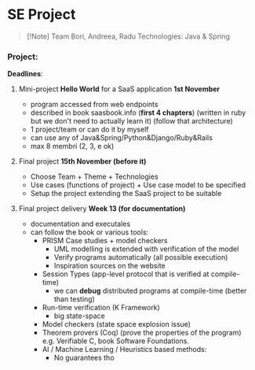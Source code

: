 # SE Project 

> [!Note] Team
> Bori, Andreea, Radu
> Technologies: Java & Spring

### Project:

**Deadlines**:
1. Mini-project **Hello World** for a SaaS application **1st November**
	- program accessed from web endpoints
	- described in book saasbook.info (**first 4 chapters**) (written in ruby but we don't need to actually learn it) (follow that architecture)
	- 1 project/team or can do it by myself
	- can use any of Java&Spring/Python&Django/Ruby&Rails
	- max 8 membri (2, 3, e ok)

2. Final project **15th November (before it)**
	- Choose Team + Theme + Technologies
	- Use cases (functions of project) + Use case model to be specified
	- Setup the project extending the SaaS project to be suitable

3. Final project delivery **Week 13 (for documentation)**
	- documentation and executales
	- can follow the book or various tools:
		- PRISM Case studies + model checkers 
			- UML modelling is extended with verification of the model
			- Verify programs automatically (all possible execution) 
			- Inspiration sources on the website
		- Session Types (app-level protocol that is verified at compile-time) 
			- we can **debug** distributed programs at compile-time (better than testing)
		- Run-time verification (K Framework)
			- big state-space
		- Model checkers (state space explosion issue)
		- Theorem provers (Coq) (prove the properties of the program) e.g. Verifiable C, book Software Foundations.
		- AI / Machine Learning / Heuristics based methods:
			- No guarantees tho